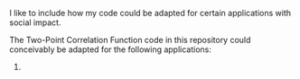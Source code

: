 I like to include how my code could be adapted for certain applications with social impact.

The Two-Point Correlation Function code in this repository could conceivably be adapted for the following applications:

1. 
